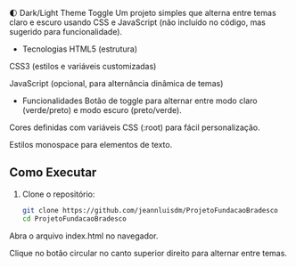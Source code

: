 🌓 Dark/Light Theme Toggle
Um projeto simples que alterna entre temas claro e escuro usando CSS e JavaScript (não incluído no código, mas sugerido para funcionalidade).

- Tecnologias
HTML5 (estrutura)

CSS3 (estilos e variáveis customizadas)

JavaScript (opcional, para alternância dinâmica de temas)

- Funcionalidades
Botão de toggle para alternar entre modo claro (verde/preto) e modo escuro (preto/verde).

Cores definidas com variáveis CSS (:root) para fácil personalização.

Estilos monospace para elementos de texto.

##  Como Executar  

1. Clone o repositório:  
   ```bash
   git clone https://github.com/jeannluisdm/ProjetoFundacaoBradesco  
   cd ProjetoFundacaoBradesco
Abra o arquivo index.html no navegador.

Clique no botão circular no canto superior direito para alternar entre temas.
